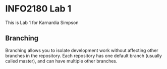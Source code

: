 # INFO2180 Lab 1
This is Lab 1 for Karnardia Simpson

## Branching
Branching allows you to isolate development work without affecting other branches in the repository. Each repository has one default branch (usually called master), and can have multiple other branches.

